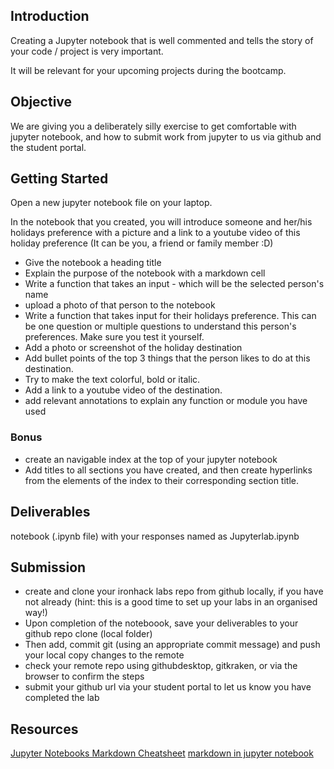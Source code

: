 ## Introduction
Creating a Jupyter notebook that is well commented and tells the story of your code / project is very important. 

It will be relevant for your upcoming projects during the bootcamp.

## Objective 
We are giving you a deliberately silly exercise to get comfortable with jupyter notebook, and how to submit work from jupyter to us via github and the student portal. 

## Getting Started
Open a new jupyter notebook file on your laptop. 

In the notebook that you created, you will introduce someone and her/his holidays preference with a picture and a link to a youtube video of this holiday preference 
(It can be you, a friend or family member :D) 

+ Give the notebook a heading title 
+ Explain the purpose of the notebook with a markdown cell
+ Write a function that takes an input - which will be the selected person's name
+ upload a photo of that person to the notebook 
+ Write a function that takes input for their holidays preference. This can be one question or multiple questions to understand this person's preferences. Make sure you test it yourself. 
+ Add a photo or screenshot of the holiday destination
+ Add bullet points of the top 3 things that the person likes to do  at this destination.
+ Try to make the text colorful, bold or italic.
+ Add a link to a youtube video of the destination.
+ add relevant annotations to explain any function or module you have used 

### Bonus 
+ create an navigable index at the top of your jupyter notebook  
+ Add titles to all sections you have created, and then create hyperlinks from the elements of the index to their corresponding section title.


## Deliverables
notebook (.ipynb file) with your responses named as Jupyterlab.ipynb


## Submission
+ create and clone your ironhack labs repo from github locally, if you have not already (hint: this is a good time to set up your labs in an organised way!)
+ Upon completion of the noteboook, save your deliverables to your github repo clone (local folder)
+ Then add, commit git (using an appropriate commit message) and push your local copy changes to the remote
+ check your remote repo using githubdesktop, gitkraken, or via the browser to confirm the steps 
+ submit your github url via your student portal to let us know you have completed the lab 

## Resources
[Jupyter Notebooks Markdown Cheatsheet](https://www.ibm.com/docs/en/watson-studio-local/1.2.3?topic=notebooks-markdown-jupyter-cheatsheet)
[markdown in jupyter notebook](https://www.datacamp.com/community/tutorials/markdown-in-jupyter-notebook)
